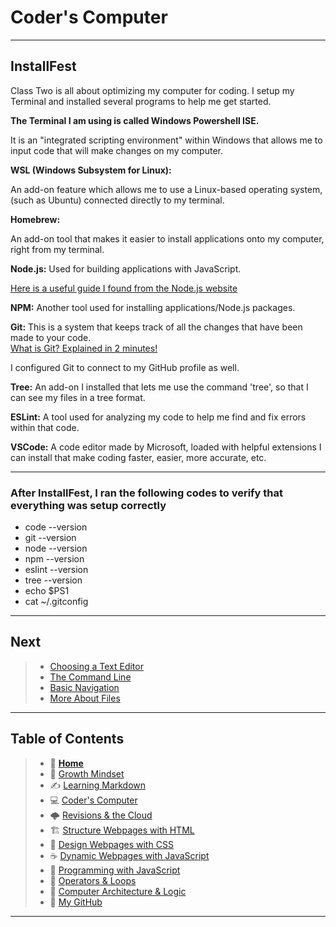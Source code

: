 # Coder's Computer
  
_____  
  
## InstallFest

  Class Two is all about optimizing my computer for coding. I setup my Terminal and installed several programs to help me get started.
  
  **The Terminal I am using is called Windows Powershell ISE.**

  It is an "integrated scripting environment" within Windows that allows me to input code that will make changes on my computer.  

  **WSL (Windows Subsystem for Linux):**
  
  An add-on feature which allows me to use a Linux-based operating system, (such as Ubuntu) connected directly to my terminal.

  **Homebrew:**
  
  An add-on tool that makes it easier to install applications onto my computer, right from my terminal.
  
  **Node.js:** Used for building applications with JavaScript.
  
  [Here is a useful guide I found from the Node.js website](https://nodejs.dev/learn)<br>

  **NPM:** Another tool used for installing applications/Node.js packages.

  **Git:** This is a system that keeps track of all the changes that have been made to your code.<br>
    [What is Git? Explained in 2 minutes!](https://www.youtube.com/watch?v=2ReR1YJrNOM)

  I configured Git to connect to my GitHub profile as well.
  
  **Tree:** An add-on I installed that lets me use the command 'tree', so that I can see my files in a tree format.
  
  **ESLint:** A tool used for analyzing my code to help me find and fix errors within that code.
  
  **VSCode:** A code editor made by Microsoft, loaded with helpful extensions I can install that make coding faster, easier, more accurate, etc.
  
_____  
  
### After InstallFest, I ran the following codes to verify that everything was setup correctly

* code --version
* git --version
* node --version
* npm --version
* eslint --version
* tree --version
* echo $PS1
* cat ~/.gitconfig

_____

## Next

> * [Choosing a Text Editor](/texteditor.md)
> * [The Command Line](/thecommandline.md)
> * [Basic Navigation](/basicnavigation.md)
> * [More About Files](/moreaboutfiles.md)

_____

## Table of Contents

> * 🏡 [**Home**](https://mistidinzy.github.io/ReadingNotes/)
> * 💭 [Growth Mindset](/growthmindset.md)
> * ✍️ [Learning Markdown](/learningmarkdown.md)
> * 💻 [Coder's Computer](/coderscomputer.md)
> * 🌩️ [Revisions & the Cloud](/revisionscloud.md)
> * 🏗️ [Structure Webpages with HTML](/structure.md)
> * 🎨 [Design Webpages with CSS](/designcss.md)
> * ☕ [Dynamic Webpages with JavaScript](/dynamicjava.md)
> * 🌵 [Programming with JavaScript](/programjs.md)
> * 🤖 [Operators & Loops](/operloops.md)
> * 🧮 [Computer Architecture & Logic](/comparchlogic.md)
> * 🐙 [My GitHub](https://github.com/mistidinzy)

_____
